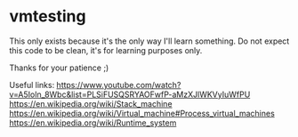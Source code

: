# vmtesting

This only exists because it's the only way I'll learn something.
Do not expect this code to be clean, it's for learning purposes only.

Thanks for your patience ;)

Useful links: 
https://www.youtube.com/watch?v=A5Ioln_8Wbc&list=PLSiFUSQSRYAOFwfP-aMzXJlWKVyIuWfPU
https://en.wikipedia.org/wiki/Stack_machine
https://en.wikipedia.org/wiki/Virtual_machine#Process_virtual_machines 
https://en.wikipedia.org/wiki/Runtime_system
